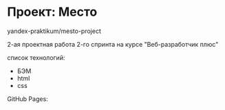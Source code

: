 # Проект: Место

yandex-praktikum/mesto-project

2-ая проектная работа 2-го спринта на курсе "Веб-разработчик плюс"

cписок технологий:
<ul>
  <li>БЭМ</li>
  <li>html</li>
  <li>css</li>
</ul>

GitHub Pages: 
